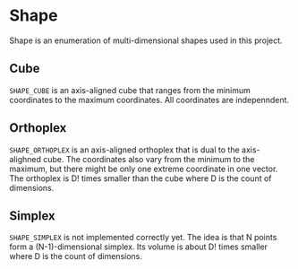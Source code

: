 # Shape

Shape is an enumeration of multi-dimensional shapes used in this project.

## Cube

```SHAPE_CUBE``` is an axis-aligned cube that ranges from the minimum coordinates to the maximum coordinates. All coordinates are indepenndent.

## Orthoplex

```SHAPE_ORTHOPLEX``` is an axis-aligned orthoplex that is dual to the axis-alighned cube. The coordinates also vary from the minimum to the maximum, but there might be only one extreme coordinate in one vector. The orthoplex is D! times smaller than the cube where D is the count of dimensions.

## Simplex

```SHAPE_SIMPLEX``` is not implemented correctly yet. The idea is that N points form a (N-1)-dimensional simplex. Its volume is about D! times smaller where D is the count of dimensions.
